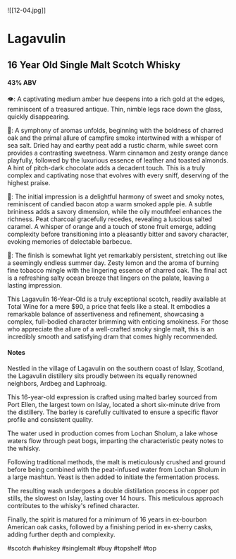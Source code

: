 ![[12-04.jpg]]
# Lagavulin
## 16 Year Old Single Malt Scotch Whisky
#### 43% ABV
👁: A captivating medium amber hue deepens into a rich gold at the edges, reminiscent of a treasured antique. Thin, nimble legs race down the glass, quickly disappearing.

👃: A symphony of aromas unfolds, beginning with the boldness of charred oak and the primal allure of campfire smoke intertwined with a whisper of sea salt. Dried hay and earthy peat add a rustic charm, while sweet corn provides a contrasting sweetness. Warm cinnamon and zesty orange dance playfully, followed by the luxurious essence of leather and toasted almonds. A hint of pitch-dark chocolate adds a decadent touch. This is a truly complex and captivating nose that evolves with every sniff, deserving of the highest praise.

👅: The initial impression is a delightful harmony of sweet and smoky notes, reminiscent of candied bacon atop a warm smoked apple pie. A subtle brininess adds a savory dimension, while the oily mouthfeel enhances the richness. Peat charcoal gracefully recedes, revealing a luscious salted caramel. A whisper of orange and a touch of stone fruit emerge, adding complexity before transitioning into a pleasantly bitter and savory character, evoking memories of delectable barbecue.

🏁: The finish is somewhat light yet remarkably persistent, stretching out like a seemingly endless summer day. Zesty lemon and the aroma of burning fine tobacco mingle with the lingering essence of charred oak. The final act is a refreshing salty ocean breeze that lingers on the palate, leaving a lasting impression.

This Lagavulin 16-Year-Old is a truly exceptional scotch, readily available at Total Wine for a mere $90, a price that feels like a steal. It embodies a remarkable balance of assertiveness and refinement, showcasing a complex, full-bodied character brimming with enticing smokiness. For those who appreciate the allure of a well-crafted smoky single malt, this is an incredibly smooth and satisfying dram that comes highly recommended.

#### Notes
Nestled in the village of Lagavulin on the southern coast of Islay, Scotland, the Lagavulin distillery sits proudly between its equally renowned neighbors, Ardbeg and Laphroaig.

This 16-year-old expression is crafted using malted barley sourced from Port Ellen, the largest town on Islay, located a short six-minute drive from the distillery. The barley is carefully cultivated to ensure a specific flavor profile and consistent quality.

The water used in production comes from Lochan Sholum, a lake whose waters flow through peat bogs, imparting the characteristic peaty notes to the whisky.

Following traditional methods, the malt is meticulously crushed and ground before being combined with the peat-infused water from Lochan Sholum in a large mashtun. Yeast is then added to initiate the fermentation process.

The resulting wash undergoes a double distillation process in copper pot stills, the slowest on Islay, lasting over 14 hours. This meticulous approach contributes to the whisky's refined character. 

Finally, the spirit is matured for a minimum of 16 years in ex-bourbon American oak casks, followed by a finishing period in ex-sherry casks, adding further depth and complexity.

#scotch #whiskey #singlemalt #buy #topshelf #top

